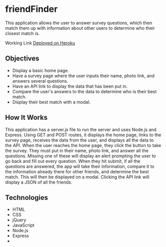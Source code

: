 # friendFinder
This application allows the user to answer survey questions, which then match them up with information about other users to determine who their closest match is.

Working Link
[Deployed on Heroku](https://frozen-brook-49925.herokuapp.com/)

## Objectives

 - Display a basic home page.
 - Have a survey page where the user inputs their name, photo link, and answers several questions.
 - Have an API link to display the data that has been put in.
 - Compare the user's answers to the data to determine who is their best match.
 - Display their best match with a modal.
 
## How It Works
This application has a server.js file to run the server and uses Node.js and Express. Using GET and POST routes, it displays the home page, links to the survey page, receives the data from the user, and displays all the data to the API. When the user reaches the home page, they click the button to take the survey. They must put in their name, photo link, and answer all the questions. Missing one of these will display an alert prompting the user to go back and fill out every question. When they hit submit, if all the questions are answered, the app will take their information, compare it to the information already there for other friends, and determine the best match. This will then be displayed on a modal. Clicking the API link will display a JSON of all the friends. 

## Technologies

 - HTML
 - CSS
 - jQuery
 - JavaScript
 - Node.js
 - Express
 - 
<!--stackedit_data:
eyJoaXN0b3J5IjpbLTE5NjM5MDQ2OTldfQ==
-->